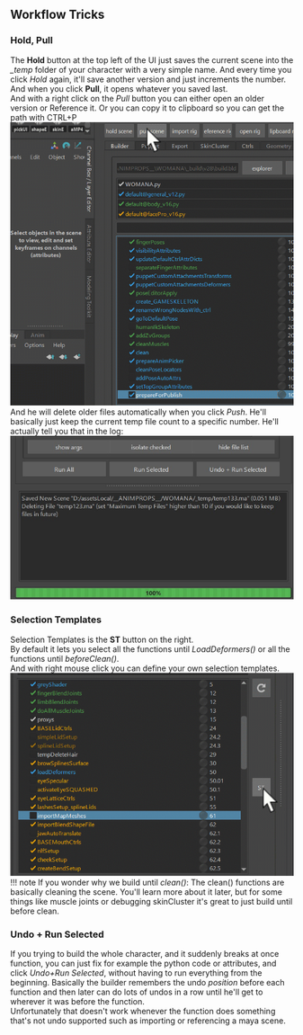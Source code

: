 ## Workflow Tricks

### Hold, Pull
The **Hold** button at the top left of the UI just saves the current scene into the *_temp* folder of your character with a very simple name. 
And every time you click *Hold* again, it'll save another version and just increments the number.  
And when you click **Pull**, it opens whatever you saved last.  
And with a right click on the *Pull* button you can either open an older version or Reference it. Or you can copy it to clipboard so
you can get the path with CTRL+P
![Alt text](../images/PullScene.gif)  
And he will delete older files automatically when you click *Push*.
He'll basically just keep the current temp file count to a specific number. He'll actually tell you that in the log:   
![Alt text](../images/pushSceneLog.jpg)


### Selection Templates
Selection Templates is the **ST** button on the right.  
By default it lets you select all the functions until *LoadDeformers()* or all the functions until *beforeClean()*.  
And with right mouse click you can define your own selection templates.  
![Alt text](../images/builder_selectionTemplate.gif)  
!!! note
    If you wonder why we build until *clean()*: The clean() functions are basically cleaning the scene.
    You'll learn more about it later, but for some things like muscle joints or debugging skinCluster it's
    great to just build until before clean.


### Undo + Run Selected
If you trying to build the whole character, and it suddenly breaks at once function, you can just fix for example the python code or
attributes, and click *Undo+Run Selected*, without having to run everything from the beginning. Basically the builder
remembers the undo *position* before each function and then later can do lots of undos in a row until he'll get to
wherever it was before the function.  
Unfortunately that doesn't work whenever the function does something that's not undo supported such as importing or referencing 
a maya scene.
